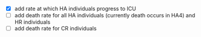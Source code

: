 
- [x] add rate at which HA individuals progress to ICU
- [ ] add death rate for all HA individuals (currently death occurs in HA4) and HR individuals
- [ ] add death rate for CR individuals
